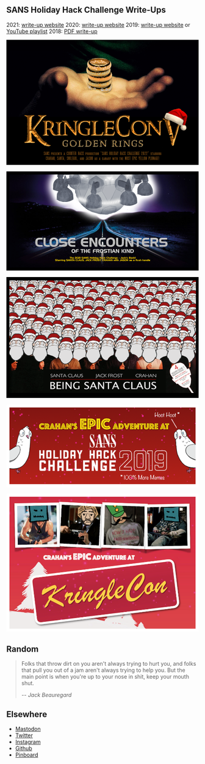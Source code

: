 ## SANS Holiday Hack Challenge Write-Ups

2021: [write-up website](https://n00.be/HolidayHackChallenge2021/)
2020: [write-up website](https://n00.be/HolidayHackChallenge2020/)
2019: [write-up website](https://n00.be/HolidayHackChallenge2019/) or [YouTube playlist](https://www.youtube.com/playlist?list=PLkC9YoWVx3xKJgL7TrBsjmy8triY9RDjC)
2018: [PDF write-up](files/CraHan%20-%20KringleCon%202018%20writeup.pdf)

[![HHC2022](./assets/images/HHC2022.png)](https://n00.be/HolidayHackChallenge2022/)

[![HHC2021](./assets/images/HHC2021.png)](https://n00.be/HolidayHackChallenge2021/)

[![HHC2020](./assets/images/HHC2020.png)](https://n00.be/HolidayHackChallenge2020/)

[![HHC2019](./assets/images/HHC2019.png)](https://n00.be/HolidayHackChallenge2019/)

[![HHC2018](./assets/images/HHC2018.png)](./files/CraHan%20-%20KringleCon%202018%20writeup.pdf)


## Random

> Folks that throw dirt on you aren't always trying to hurt you, and folks that pull you out of a jam aren't always trying to help you. But the main point is when you're up to your nose in shit, keep your mouth shut.
>
> -- <cite>Jack Beauregard</cite>


## Elsewhere

- [Mastodon](https://mastodon.social/@crahan)
- [Twitter](https://www.twitter.com/crahan)
- [Instagram](https://instagram.com/crahan)
- [Github](https://github.com/crahan)
- [Pinboard](https://pinboard.in/u:crahan)
